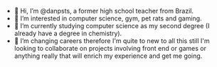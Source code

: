 - 👋 Hi, I’m @danpsts, a former high school teacher from Brazil.
- 👀 I’m interested in computer science, gym, pet rats and gaming.
- 🌱 I’m currently studying computer science as my second degree (I already have a degree in chemistry).
- 💞️ I’m changing careers therefore I'm quite to new to all this still I'm looking to collaborate on projects involving front end or games or anything really that will enrich my experience and get me going.

<!---
danpsts/danpsts is a ✨ special ✨ repository because its `README.md` (this file) appears on your GitHub profile.
You can click the Preview link to take a look at your changes.
--->
